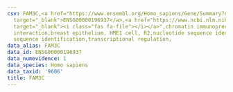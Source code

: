 ```yaml
---
csv: FAM3C,<a href="https://www.ensembl.org/Homo_sapiens/Gene/Summary?db=core;g=ENSG00000196937"
  target="_blank">ENSG00000196937</a>,<a href="https://www.ncbi.nlm.nih.gov/pubmed/22863008"
  target="_blank"><i class="fas fa-file"></i></a>",chromatin immunoprecipitation assay,direct
  interaction,breast epithelium, HME1 cell, R2,nucleotide sequence identification,nucleotide
  sequence identification,transcriptional regulation,
data_alias: FAM3C
data_id: ENSG00000196937
data_numevidence: 1
data_species: Homo sapiens
data_taxid: '9606'
title: FAM3C
---
```

